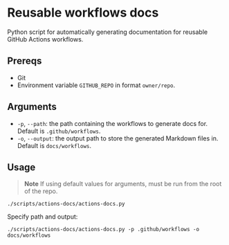 # Reusable workflows docs

Python script for automatically generating documentation for reusable GitHub Actions workflows.

## Prereqs

- Git
- Environment variable `GITHUB_REPO` in format `owner/repo`.

## Arguments

- `-p`, `--path`: the path containing the workflows to generate docs for. Default is `.github/workflows`.
- `-o`, `--output`: the output path to store the generated Markdown files in. Default is `docs/workflows`.

## Usage

> **Note** If using default values for arguments, must be run from the root of the repo.

```console
./scripts/actions-docs/actions-docs.py
```

Specify path and output:

```console
./scripts/actions-docs/actions-docs.py -p .github/workflows -o docs/workflows
```
